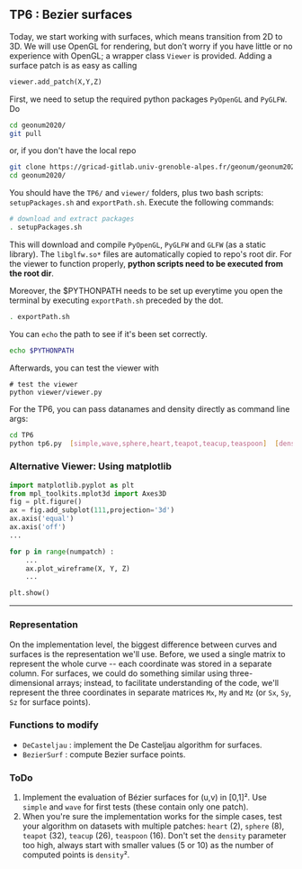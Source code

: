 ## TP6 : Bezier surfaces

Today, we start working with surfaces, which means transition from 2D to 3D. 
We will use OpenGL for rendering, but don’t worry if you have little or no 
experience with OpenGL; a wrapper class `Viewer` is provided. 
Adding a surface patch is as easy as calling
```python
viewer.add_patch(X,Y,Z)
```

First, we need to setup the required python packages `PyOpenGL` and `PyGLFW`. Do
```bash
cd geonum2020/
git pull
```
or, if you don't have the local repo
```bash
git clone https://gricad-gitlab.univ-grenoble-alpes.fr/geonum/geonum2020.git
cd geonum2020/
```

You should have the `TP6/` and `viewer/` folders, plus two bash scripts: `setupPackages.sh` and `exportPath.sh`.
Execute the following commands:
```bash
# download and extract packages
. setupPackages.sh
```

This will download and compile `PyOpenGL`, `PyGLFW` and `GLFW` (as a static library).
The `libglfw.so*` files are automatically copied to repo's root dir.
For the viewer to function properly, **python scripts need to be executed from the root dir**.

Moreover, the $PYTHONPATH needs to be set up everytime you open the terminal by executing `exportPath.sh` preceded by the dot.
```bash
. exportPath.sh
```
You can `echo` the path to see if it's been set correctly.
```bash
echo $PYTHONPATH
```

Afterwards, you can test the viewer with
```
# test the viewer
python viewer/viewer.py
```

For the TP6, you can pass datanames and density directly as command line args:
```bash
cd TP6
python tp6.py  [simple,wave,sphere,heart,teapot,teacup,teaspoon]  [density=10]
```

### Alternative Viewer: Using matplotlib
```python
import matplotlib.pyplot as plt
from mpl_toolkits.mplot3d import Axes3D
fig = plt.figure()
ax = fig.add_subplot(111,projection='3d')
ax.axis('equal')
ax.axis('off')
...

for p in range(numpatch) :
    ...
    ax.plot_wireframe(X, Y, Z)
    ...

plt.show()
```
---

### Representation
On the implementation level, the biggest difference between curves and surfaces is the representation we'll use.
Before, we used a single matrix to represent the whole curve -- each coordinate was stored in a separate column.
For surfaces, we could do something similar using three-dimensional arrays; instead, to facilitate understanding of the code, we'll represent the three coordinates in separate matrices `Mx`, `My` and `Mz` (or `Sx`, `Sy`, `Sz` for surface points).

### Functions to modify
* `DeCasteljau` : implement the De Casteljau algorithm for surfaces.
* `BezierSurf` : compute Bezier surface points.

### ToDo
1. Implement the evaluation of Bézier surfaces for (u,v) in [0,1]².
Use `simple` and `wave` for first tests (these contain only one patch).
2. When you're sure the implementation works for the simple cases, test your algorithm on datasets with multiple patches:
`heart` (2),  `sphere` (8),  `teapot` (32), `teacup` (26), `teaspoon` (16). Don't set the `density` parameter too high, always start with smaller values (5 or 10) as the number of computed points is `density`².
